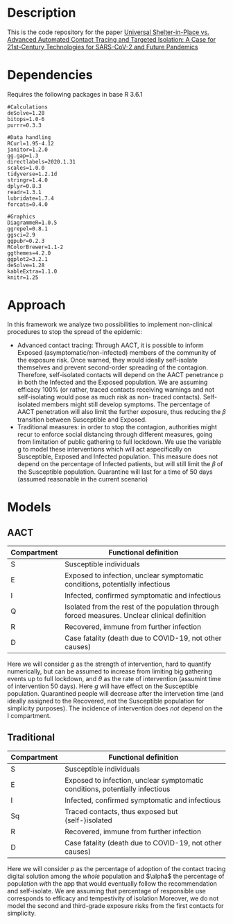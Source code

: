 # Description
This is the code repository for the paper [Universal Shelter-in-Place vs. Advanced Automated Contact Tracing and Targeted Isolation: A Case for 21st-Century Technologies for SARS-CoV-2 and Future Pandemics](https://els-jbs-prod-cdn.jbs.elsevierhealth.com/pb/assets/raw/Health%20Advance/journals/jmcp/jmcp_ft95_6_7.pdf)

# Dependencies
Requires the following packages in base R 3.6.1
```
#Calculations
deSolve=1.28
bitops=1.0-6
purrr=0.3.3

#Data handling
RCurl=1.95-4.12
janitor=1.2.0
gg.gap=1.3
directlabels=2020.1.31
scales=1.0.0
tidyverse=1.2.1d
stringr=1.4.0
dplyr=0.8.3
readr=1.3.1
lubridate=1.7.4
forcats=0.4.0

#Graphics
DiagrammeR=1.0.5
ggrepel=0.8.1
ggsci=2.9
ggpubr=0.2.3
RColorBrewer=1.1-2
ggthemes=4.2.0
ggplot2=3.2.1
deSolve=1.28
kableExtra=1.1.0
knitr=1.25

```

# Approach
In this framework we analyze two possibilities to implement non-clinical procedures to stop the spread of the epidemic:
 - Advanced contact tracing: Through AACT, it is possible to inform Exposed (asymptomatic/non-infected) members of the community of the exposure risk. Once warned, they would ideally self-isolate themselves and prevent second-order spreading of the contagion. Therefore, self-isolated contacts will depend on the AACT penetrance p in both the Infected and the Exposed population. We are assuming efficacy 100% (or rather, traced contacts receiving warnings and not self-isolating would pose as much risk as non- traced contacts). Self-isolated members might still develop symptoms. The percentage of AACT penetration will also limit the further exposure, thus reducing the 𝛽 transition between Susceptible and Exposed.
 - Traditional measures: in order to stop the contagion, authorities might recur to enforce social distancing through different measures, going from limitation of public gathering to full lockdown. We use the variable g to model these interventions which will act aspecifically on Susceptible, Exposed and Infected population. This measure does not depend on the percentage of Infected patients, but will still limit the 𝛽 of the Susceptible population. Quarantine will last for a time of 50 days (assumed reasonable in the current scenario)

# Models
## AACT
| Compartment | Functional definition                                                                         |
|-------------|-----------------------------------------------------------------------------------------------|
| S           | Susceptible individuals                                                                       |
| E           | Exposed to infection, unclear symptomatic conditions, potentially infectious                  |
| I           | Infected, confirmed symptomatic and infectious                                                |
| Q           | Isolated from the rest of the population through forced measures. Unclear clinical definition |
| R           | Recovered, immune from further infection                                                      |
| D           | Case fatality (death due to COVID-19, not other causes)                                       |


Here we will consider $g$ as the strength of intervention, hard to quantify numerically, but can be assumed to increase from limiting big gathering events up to full lockdown, and $\theta$ as the rate of intervention (assumint time of intervention 50 days). Here $g$ will have effect on the Susceptible population. Quarantined people will decrease after the intervetion time (and ideally assigned to the Recovered, not the Susceptible population for simplicity purposes). The incidence of intervention does _not_ depend on the I compartment.

## Traditional
| Compartment | Functional definition                                                                         |
|-------------|-----------------------------------------------------------------------------------------------|
| S           | Susceptible individuals                                                                       |
| E           | Exposed to infection, unclear symptomatic conditions, potentially infectious                  |
| I           | Infected, confirmed symptomatic and infectious                                                |
| Sq          | Traced contacts, thus exposed but (self-)isolated                                             |
| R           | Recovered, immune from further infection                                                      |
| D           | Case fatality (death due to COVID-19, not other causes)                                       |

Here we will consider $p$ as the percentage of adoption of the contact tracing digital solution among the _whole_ population and $\alpha\$ the percentage of population _with_ the app that would eventually follow the recommendation and self-isolate. We are assuming that percentage of responsible use corresponds to efficacy and tempestivity of isolation Moreover, we do not model the second and third-grade exposure risks from the first contacts for simplicity.

